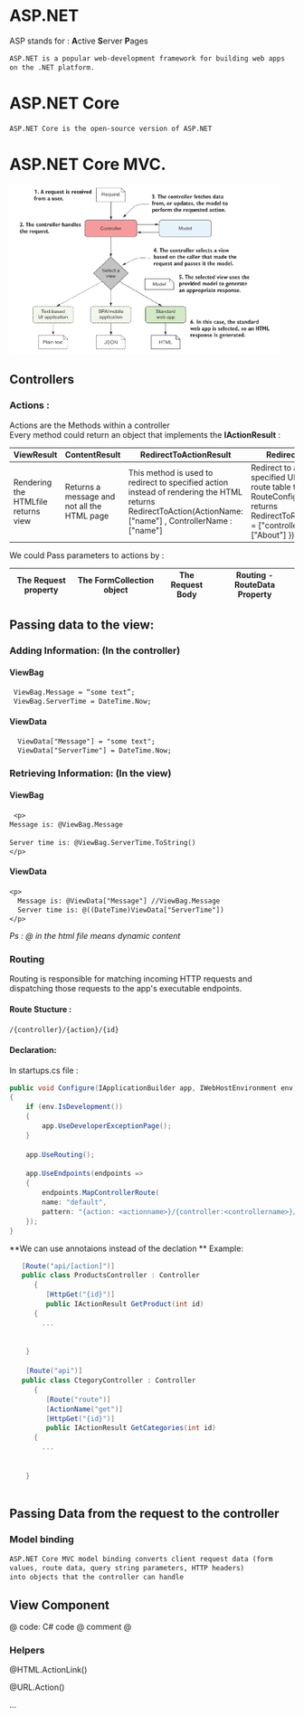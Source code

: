 # ASP.NET

ASP stands for : **A**ctive **S**erver **P**ages


    ASP.NET is a popular web-development framework for building web apps on the .NET platform.

    

# ASP.NET Core 

    ASP.NET Core is the open-source version of ASP.NET
    
 # ASP.NET Core MVC.
<img src="https://github.com/rihemebh/.Net-cheat-sheets/blob/main/ASP.net/mvc.PNG" alt="archi" width="480" height="300"/>
 
 

 
## Controllers 

### Actions : 
Actions are the Methods within a controller <br/>
Every method could return an object that implements the **IActionResult** : 

 |ViewResult|ContentResult|RedirectToActionResult|RedirectToRouteResult|StatusCodeResult|
 |---|---|---|---|---|
 |Rendering the HTMLfile <br /> returns view|Returns a message and not all the HTML page|This method is used to redirect to specified action instead of rendering the HTML <br /> returns RedirectToAction(ActionName:["name"] , ControllerName : ["name"] |Redirect to action from the specified URL defined in the route table that is defined in RouteConfig file <br/>returns RedirectToRoute(new{controller = ["controllename"], action = ["About"] })|returns http status code like 200 / 404 / 500|
 
We could Pass parameters to actions by : 

 |The Request property|The FormCollection object|The Request Body|Routing -RouteData Property|
 |---|---|---|---|



 

## Passing data to the view: 

### Adding Information: (In the controller)
  
 #### ViewBag 
     ViewBag.Message = “some text”;
     ViewBag.ServerTime = DateTime.Now;
  #### ViewData 
  
      ViewData["Message"] = "some text";
      ViewData["ServerTime"] = DateTime.Now;
      

### Retrieving Information: (In the view)
 #### ViewBag 
     <p>
    Message is: @ViewBag.Message

    Server time is: @ViewBag.ServerTime.ToString()
    </p>
 #### ViewData 
    <p>
      Message is: @ViewData["Message"] //ViewBag.Message
      Server time is: @((DateTime)ViewData["ServerTime"])
    </p>

  *Ps : @ in the html file means dynamic content*
### Routing

   Routing is responsible for matching incoming HTTP requests and dispatching those requests to the app's executable endpoints.
   




#### Route Stucture : 

``/{controller}/{action}/{id}``

#### Declaration: 
In startups.cs file : 

```C#
public void Configure(IApplicationBuilder app, IWebHostEnvironment env)
{
    if (env.IsDevelopment())
    {
        app.UseDeveloperExceptionPage();
    }

    app.UseRouting();

    app.UseEndpoints(endpoints =>
    {
        endpoints.MapControllerRoute(
        name: "default",
        pattern: "{action: <actionname>}/{controller:<controllername>}/{id?}");
    });
}
```
**We can use annotaions instead of the declation   ** 
Example:

```C#
   [Route("api/[action]")]
   public class ProductsController : Controller
      {
         [HttpGet("{id}")]
         public IActionResult GetProduct(int id)
      {
        ...
    
      
    }
    
    [Route("api")]
   public class CtegoryController : Controller
      {
         [Route("route")]
         [ActionName("get")]
         [HttpGet("{id}")]
         public IActionResult GetCategories(int id)
      {
        ...
    
      
    }
        
```
## Passing Data from the request to the controller
### Model binding 
    ASP.NET Core MVC model binding converts client request data (form values, route data, query string parameters, HTTP headers) 
    into objects that the controller can handle
## View Component

@ code: C# code 
@ comment @

### Helpers 

@HTML.ActionLink()

@URL.Action() 

...

